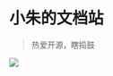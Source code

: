 <!-- _coverpage.md -->

# 小朱的文档站

> 热爱开源，瞎捣鼓

![](https://img.picui.cn/free/2024/10/13/670b30837dca9.png)